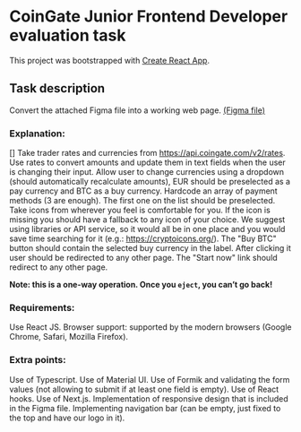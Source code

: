 # CoinGate Junior Frontend Developer evaluation task

This project was bootstrapped with [Create React App](https://github.com/facebook/create-react-app).

## Task description

Convert the attached Figma file into a working web page. [(Figma file)](https://www.figma.com/file/qiJAnL7XAVIjhuBD88T26w/Buy%26sell-copy?node-id=0%3A1)

### Explanation:

[] Take trader rates and currencies from https://api.coingate.com/v2/rates.
Use rates to convert amounts and update them in text fields when the user is changing their input.
Allow user to change currencies using a dropdown (should automatically recalculate amounts), EUR should be preselected as a pay currency and BTC as a buy currency.
Hardcode an array of payment methods 3 are enough). The first one on the list should be preselected.
Take icons from wherever you feel is comfortable for you. If the icon is missing you should have a fallback to any icon of your choice. We suggest using libraries or API service, so it would all be in one place and you would save time searching for it (e.g.: https://cryptoicons.org/).
The "Buy BTC" button should contain the selected buy currency in the label. After clicking it user should be redirected to any other page.
The "Start now" link should redirect to any other page.

**Note: this is a one-way operation. Once you `eject`, you can’t go back!**

### Requirements:

Use React JS.
Browser support: supported by the modern browsers Google Chrome, Safari, Mozilla Firefox).

### Extra points:

Use of Typescript.
Use of Material UI.
Use of Formik and validating the form values (not allowing to submit if at least one field is empty).
Use of React hooks.
Use of Next.js.
Implementation of responsive design that is included in the Figma file.
Implementing navigation bar (can be empty, just fixed to the top and have our logo in it).
